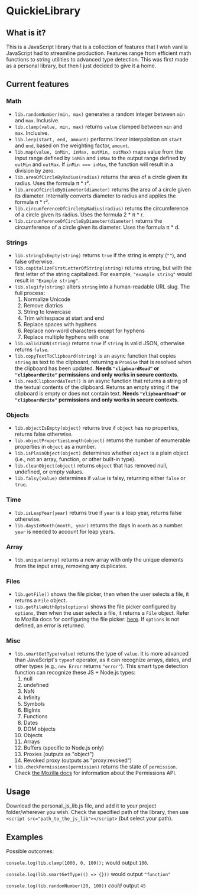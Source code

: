 # QuickieLibrary

## What is it?
This is a JavaScript library that is a collection of features that I wish vanilla JavaScript had to streamline production. Features range from efficient math functions to string utilities to advanced type detection. This was first made as a personal library, but then I just decided to give it a home.

## Current features
### Math
- `lib.randomNumber(min, max)` generates a random integer between `min` and `max`. Inclusive.
- `lib.clamp(value, min, max)` returns `value` clamped between `min` and `max`. Inclusive.
- `lib.lerp(start, end, amount)` performs linear interpolation on `start` and `end`, based on the weighting factor, `amount`.
- `lib.map(value, inMin, inMax, outMin, outMax)` maps value from the input range defined by `inMin` and `inMax` to the output range defined by `outMin` and `outMax`.
If `inMin === inMax`, the function will result in a division by zero.
- `lib.areaOfCircleByRadius(radius)` returns the area of a circle given its radius. Uses the formula π * r².
- `lib.areaOfCircleByDiameter(diameter)` returns the area of a circle given its diameter. Internally converts diameter to radius and applies the formula π * r².
- `lib.circumferenceOfCircleByRadius(radius)` returns the circumference of a circle given its radius. Uses the formula 2 * π * r.
- `lib.circumferenceOfCircleByDiameter(diameter)` returns the circumference of a circle given its diameter. Uses the formula π * d.
### Strings
- `lib.stringIsEmpty(string)` returns `true` if the string is empty (`""`), and false otherwise.
- `lib.capitalizeFirstLetterOfString(string)` returns `string`, but with the first letter of the string capitalized. For example, `"example string"` would result in `"Example string"`.
- `lib.slugify(string)` alters `string` into a human-readable URL slug. The full process:
  1. Normalize Unicode
  2. Remove diatrics
  3. String to lowercase
  4. Trim whitespace at start and end
  5. Replace spaces with hyphens
  6. Replace non-word characters except for hyphens
  7. Replace multiple hyphens with one
- `lib.validJSON(string)` returns `true` if `string` is valid JSON, otherwise returns `false`.
- `lib.copyTextToClipboard(string)` is an async function that copies `string` as text to the clipboard, returning a `Promise` that is resolved when the clipboard has been updated. **Needs `"clipboardRead"` or `"clipboardWrite"` permissions and only works in secure contexts**.
- `lib.readClipboardAsText()` is an async function that returns a string of the textual contents of the clipboard. Returns an empty string if the clipboard is empty or does not contain text. **Needs `"clipboardRead"` or `"clipboardWrite"` permissions and only works in secure contexts**.
 
### Objects
- `lib.objectIsEmpty(object)` returns true if `object` has no properties, returns false otherwise.
- `lib.objectPropertiesLength(object)` returns the number of enumerable properties in `object` as a number.
- `lib.isPlainObject(object)` determines whether `object` is a plain object (i.e., not an array, function, or other built-in type).
- `lib.cleanObject(object)` returns `object` that has removed null, undefined, or empty values.
- `lib.falsy(value)` determines if `value` is falsy, returning either `false` or `true`.

### Time
- `lib.isLeapYear(year)` returns true if `year` is a leap year, returns false otherwise.
- `lib.daysInMonth(month, year)` returns the days in `month` as a number. `year` is needed to account for leap years.

### Array
- `lib.unique(array)` returns a new array with only the unique elements from the input array, removing any duplicates.

### Files
- `lib.getFile()` shows the file picker, then when the user selects a file, it returns a `File` object.
- `lib.getFileWithOpts(options)` shows the file picker configured by `options`, then when the user selects a file, it returns a `File` object. Refer to Mozilla docs for configuring the file picker: [here](https://developer.mozilla.org/en-US/docs/Web/API/Window/showOpenFilePicker#parameters). If `options` is not defined, an error is returned.

### Misc
- `lib.smartGetType(value)` returns the type of `value`. It is more advanced than JavaScript's `typeof` operator, as it can recognize arrays, dates, and other types (e.g., `new Error` returns `"error"`).
  This smart type detection function can recognize these JS + Node.js types:
  1. null
  2. undefined
  3. NaN
  4. Infinity
  5. Symbols
  6. BigInts
  7. Functions
  8. Dates
  9. DOM objects
  10. Objects
  11. Arrays
  12. Buffers (specific to Node.js only)
  13. Proxies (outputs as "object")
  14. Revoked proxy (outputs as "proxy:revoked")
- `lib.checkPermissions(permission)` returns the state of `permission`. Check [the Mozilla docs](https://developer.mozilla.org/en-US/docs/Web/API/Permissions_API) for information about the Permissions API.

## Usage
Download the personal_js_lib.js file, and add it to your project folder/wherever you wish. Check the specified path of the library, then use `<script src="path_to_the_js_lib"></script>` (but select your path).

## Examples
Possible outcomes:

`console.log(lib.clamp(1000, 0, 100));` would output `100`.

`console.log(lib.smartGetType(() => {}))` would output `"function"`

`console.log(lib.randomNumber(20, 100))` *could* output `45`
